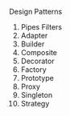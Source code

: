 Design Patterns

1. Pipes Filters
2. Adapter
3. Builder
4. Composite
5. Decorator
6. Factory
7. Prototype
8. Proxy
9. Singleton
10. Strategy

